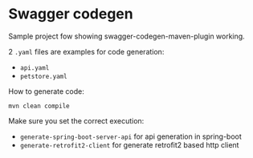 # Swagger codegen

Sample project fow showing swagger-codegen-maven-plugin working.

2 `.yaml` files are examples for code generation:
- `api.yaml`
- `petstore.yaml`

How to generate code:

`mvn clean compile`

Make sure you set the correct execution:
- `generate-spring-boot-server-api` for api generation in spring-boot
- `generate-retrofit2-client` for generate retrofit2 based http client